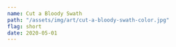 ```yaml
---
name: Cut a Bloody Swath
path: "/assets/img/art/cut-a-bloody-swath-color.jpg"
flag: short
date: 2020-05-01
---
```

